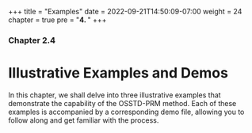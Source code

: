 +++
title = "Examples"
date = 2022-09-21T14:50:09-07:00
weight = 24
chapter = true
pre = "<b>4. </b>"
+++

### Chapter 2.4

# Illustrative Examples and Demos

In this chapter, we shall delve into three illustrative examples that demonstrate the capability of the OSSTD-PRM method. Each of these examples is accompanied by a corresponding demo file, allowing you to follow along and get familiar with the process. 